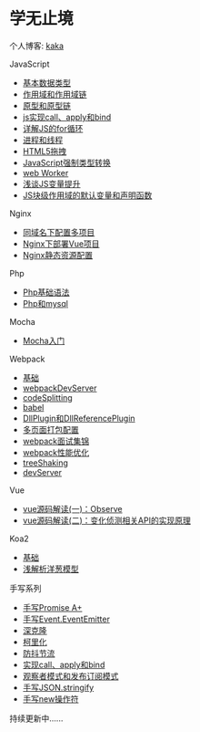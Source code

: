 # 学无止境

个人博客: [kaka](http://www.yangkunxiao.cn/) 

JavaScript

- [基本数据类型](http://www.yangkunxiao.cn//2019/11/21/JavaScript/dataType/)
- [作用域和作用域链](http://www.yangkunxiao.cn/2019/11/21/JavaScript/ScopeChain/)
- [原型和原型链](http://www.yangkunxiao.cn/2019/11/21/JavaScript/prototype/)
- [js实现call、apply和bind](http://www.yangkunxiao.cn/2019/11/21/JavaScript/change-this/)
- [详解JS的for循环](http://www.yangkunxiao.cn/2019/11/21/JavaScript/for/)
- [进程和线程](http://www.yangkunxiao.cn/2019/12/04/JavaScript/EventLoop/)
- [HTML5拖拽](http://www.yangkunxiao.cn/2019/12/15/JavaScript/drag/)
- [JavaScript强制类型转换](http://www.yangkunxiao.cn/2019/12/20/JavaScript/类型转换/)
- [web Worker](http://www.yangkunxiao.cn/2019/12/20/JavaScript/webWorker/)
- [浅谈JS变量提升](http://www.yangkunxiao.cn/2019/12/20/JavaScript/variableHoisting/)
- [JS块级作用域的默认变量和声明函数](http://www.yangkunxiao.cn/2019/12/20/JavaScript/block-scope-function/)

Nginx

- [同域名下配置多项目](http://www.yangkunxiao.cn/2019/11/23/Nginx/multiProject/)
- [Nginx下部署Vue项目](http://www.yangkunxiao.cn/2019/11/23/Nginx/vue/)
- [Nginx静态资源配置](http://www.yangkunxiao.cn/2019/11/23/Nginx/staticSource/)

Php

- [Php基础语法](http://www.yangkunxiao.cn/2019/11/22/Php/base/)
- [Php和mysql](http://www.yangkunxiao.cn/2019/11/22/Php/mysql/)

Mocha

- [Mocha入门](http://www.yangkunxiao.cn/2019/11/30/Mocha/index/)

Webpack

- [基础](http://www.yangkunxiao.cn/2019/12/24/Webpack/01/)
- [webpackDevServer](http://www.yangkunxiao.cn/2020/01/28/Webpack/02/)
- [codeSplitting](http://www.yangkunxiao.cn/2020/02/07/Webpack/04/)
- [babel](http://www.yangkunxiao.cn/2020/02/09/Webpack/05/)
- [DllPlugin和DllReferencePlugin](http://www.yangkunxiao.cn/2020/02/11/Webpack/06/)
- [多页面打包配置](http://www.yangkunxiao.cn/2020/02/12/Webpack/07/)
- [webpack面试集锦](http://www.yangkunxiao.cn/2020/03/15/Interview/08/)
- [webpack性能优化](http://www.yangkunxiao.cn/2020/04/06/Webpack/08/)
- [treeShaking](http://www.yangkunxiao.cn/2019/11/30/Webpack/tree-shaking/)
- [devServer](http://www.yangkunxiao.cn/2020/01/28/Webpack/devServer/)

Vue

- [vue源码解读(一)：Observe](http://www.yangkunxiao.cn/2020/03/26/Vue/源码解读/Observer/)
- [vue源码解读(二)：变化侦测相关API的实现原理](http://www.yangkunxiao.cn/2020/03/26/Vue/源码解读/变化侦测相关API的实现原理/)

Koa2

- [基础](http://www.yangkunxiao.cn/2020/01/16/Koa2/base/)
- [浅解析洋葱模型](http://www.yangkunxiao.cn/2020/01/16/Koa2/%20Onion-Model/)


手写系列

- [手写Promise A+](http://www.yangkunxiao.cn/2020/03/26/Code/07/)
- [手写Event.EventEmitter](http://www.yangkunxiao.cn/2020/03/12/Code/08/)
- [深克隆](http://www.yangkunxiao.cn/2020/03/12/Code/09/)
- [柯里化](http://www.yangkunxiao.cn/2020/03/05/Code/06/)
- [防抖节流](http://www.yangkunxiao.cn/2020/03/05/Code/05/)
- [实现call、apply和bind](http://www.yangkunxiao.cn/2020/03/01/Code/04/)
- [观察者模式和发布订阅模式](http://www.yangkunxiao.cn/2020/02/27/Code/03/)
- [手写JSON.stringify](http://www.yangkunxiao.cn/2020/02/27/Code/02/)
- [手写new操作符](http://www.yangkunxiao.cn/2020/02/25/Code/01/)



持续更新中......

